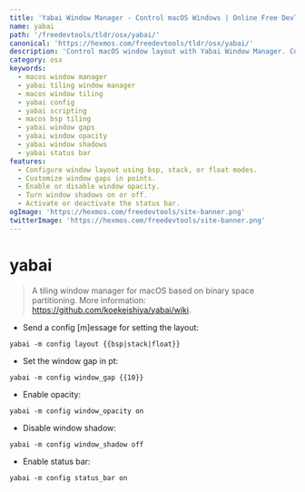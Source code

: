 ```yaml
---
title: 'Yabai Window Manager - Control macOS Windows | Online Free DevTools by Hexmos'
name: yabai
path: '/freedevtools/tldr/osx/yabai/'
canonical: 'https://hexmos.com/freedevtools/tldr/osx/yabai/'
description: 'Control macOS window layout with Yabai Window Manager. Configure window gaps, opacity, and shadows for efficient tiling. Free online tool, no registration required.'
category: osx
keywords:
  - macos window manager
  - yabai tiling window manager
  - macos window tiling
  - yabai config
  - yabai scripting
  - macos bsp tiling
  - yabai window gaps
  - yabai window opacity
  - yabai window shadows
  - yabai status bar
features:
  - Configure window layout using bsp, stack, or float modes.
  - Customize window gaps in points.
  - Enable or disable window opacity.
  - Turn window shadows on or off.
  - Activate or deactivate the status bar.
ogImage: 'https://hexmos.com/freedevtools/site-banner.png'
twitterImage: 'https://hexmos.com/freedevtools/site-banner.png'
---
```


# yabai

> A tiling window manager for macOS based on binary space partitioning.
> More information: <https://github.com/koekeishiya/yabai/wiki>.

- Send a config [m]essage for setting the layout:

`yabai -m config layout {{bsp|stack|float}}`

- Set the window gap in pt:

`yabai -m config window_gap {{10}}`

- Enable opacity:

`yabai -m config window_opacity on`

- Disable window shadow:

`yabai -m config window_shadow off`

- Enable status bar:

`yabai -m config status_bar on`
